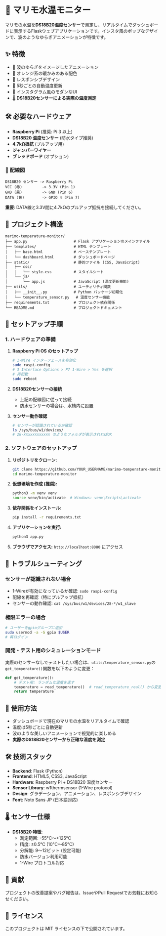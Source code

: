 # 🌱 マリモ水温モニター

マリモの水温を**DS18B20温度センサー**で測定し、リアルタイムでダッシュボードに表示するFlaskウェブアプリケーションです。インスタ風のポップなデザインで、波のようなゆらぎアニメーションが特徴です。

## ✨ 特徴

- 🌊 波のゆらぎをイメージしたアニメーション
- 🧡 オレンジ系の暖かみのある配色
- 📱 レスポンシブデザイン
- 🔄 5秒ごとの自動温度更新
- 🎨 インスタグラム風のモダンなUI
- 🌡️ **DS18B20センサーによる実際の温度測定**

## 🛠️ 必要なハードウェア

- **Raspberry Pi** (推奨: Pi 3 以上)
- **DS18B20 温度センサー** (防水タイプ推奨)
- **4.7kΩ抵抗** (プルアップ用)
- **ジャンパーワイヤー**
- **ブレッドボード** (オプション)

### 🔌 配線図

```
DS18B20 センサー -> Raspberry Pi
VCC (赤)         -> 3.3V (Pin 1)
GND (黒)         -> GND (Pin 6)
DATA (黄)        -> GPIO 4 (Pin 7)
```

**重要**: DATA線と3.3V間に4.7kΩのプルアップ抵抗を接続してください。

## 📁 プロジェクト構造

```
marimo-temperature-monitor/
├── app.py                     # Flask アプリケーションのメインファイル
├── templates/                 # HTML テンプレート
│   ├── base.html              # ベーステンプレート
│   └── dashboard.html         # ダッシュボードページ
├── static/                    # 静的ファイル (CSS, JavaScript)
│   ├── css/
│   │   └── style.css          # スタイルシート
│   └── js/
│       └── app.js             # JavaScript (温度更新機能)
├── utils/                     # ユーティリティ関数
│   ├── __init__.py            # Python パッケージ初期化
│   └── temperature_sensor.py   # 温度センサー機能
├── requirements.txt           # プロジェクト依存関係
└── README.md                  # プロジェクトドキュメント
```

## 🚀 セットアップ手順

### 1. ハードウェアの準備

1. **Raspberry Pi OS のセットアップ**
   ```bash
   # 1-Wire インターフェースを有効化
   sudo raspi-config
   # 3 Interface Options > P7 1-Wire > Yes を選択
   # 再起動
   sudo reboot
   ```

2. **DS18B20センサーの接続**
   - 上記の配線図に従って接続
   - 防水センサーの場合は、水槽内に設置

3. **センサー動作確認**
   ```bash
   # センサーが認識されているか確認
   ls /sys/bus/w1/devices/
   # 28-xxxxxxxxxxxx のようなフォルダが表示されればOK
   ```

### 2. ソフトウェアのセットアップ

1. **リポジトリをクローン:**
   ```bash
   git clone https://github.com/YOUR_USERNAME/marimo-temperature-monitor.git
   cd marimo-temperature-monitor
   ```

2. **仮想環境を作成 (推奨):**
   ```bash
   python3 -m venv venv
   source venv/bin/activate  # Windows: venv\Scripts\activate
   ```

3. **依存関係をインストール:**
   ```bash
   pip install -r requirements.txt
   ```

4. **アプリケーションを実行:**
   ```bash
   python3 app.py
   ```

5. **ブラウザでアクセス:**
   `http://localhost:8080` にアクセス

## 🔧 トラブルシューティング

### センサーが認識されない場合
- 1-Wireが有効になっているか確認: `sudo raspi-config`
- 配線を再確認（特にプルアップ抵抗）
- センサーの動作確認: `cat /sys/bus/w1/devices/28-*/w1_slave`

### 権限エラーの場合
```bash
# ユーザーをgpioグループに追加
sudo usermod -a -G gpio $USER
# 再ログイン
```

### 開発・テスト用のシミュレーションモード
実際のセンサーなしでテストしたい場合は、`utils/temperature_sensor.py`の`get_temperature()`関数を以下のように変更：
```python
def get_temperature():
    # テスト用: ランダムな温度を返す
    temperature = read_temperature()  # read_temperature_real() から変更
    return temperature
```

## 🎯 使用方法

- ダッシュボードで現在のマリモの水温をリアルタイムで確認
- 温度は5秒ごとに自動更新
- 波のような美しいアニメーションで視覚的に楽しめる
- **実際のDS18B20センサーから正確な温度を測定**

## 🛠️ 技術スタック

- **Backend**: Flask (Python)
- **Frontend**: HTML5, CSS3, JavaScript
- **Hardware**: Raspberry Pi + DS18B20 温度センサー
- **Sensor Library**: w1thermsensor (1-Wire protocol)
- **Design**: グラデーション、アニメーション、レスポンシブデザイン
- **Font**: Noto Sans JP (日本語対応)

## 🌡️ センサー仕様

- **DS18B20 特徴**:
  - 測定範囲: -55°C～+125°C
  - 精度: ±0.5°C (10°C～85°C)
  - 分解能: 9～12ビット (設定可能)
  - 防水バージョン利用可能
  - 1-Wire プロトコル対応

## 🤝 貢献

プロジェクトの改善提案やバグ報告は、IssueやPull Requestでお気軽にお知らせください。

## 📄 ライセンス

このプロジェクトは MIT ライセンスの下で公開されています。